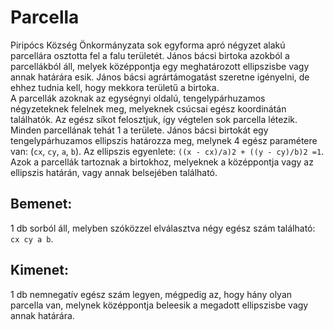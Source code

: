 # Parcella  
  
Piripócs Község Önkormányzata sok egyforma apró négyzet alakú parcellára osztotta fel a falu területét. János bácsi birtoka azokból a parcellákból áll, melyek középpontja egy meghatározott ellipszisbe vagy annak határára esik. János bácsi agrártámogatást szeretne igényelni, de ehhez tudnia kell, hogy mekkora területű a birtoka.  
A parcellák azoknak az egységnyi oldalú, tengelypárhuzamos négyzeteknek felelnek meg, melyeknek csúcsai egész koordinátán találhatók. Az egész síkot felosztjuk, így végtelen sok parcella létezik. Minden parcellának tehát 1 a területe. János bácsi birtokát egy tengelypárhuzamos ellipszis határozza meg, melynek 4 egész paramétere van: (`cx`, `cy`, `a`, `b`). Az ellipszis egyenlete: `((x - cx)/a)2 + ((y - cy)/b)2 =1`. Azok a parcellák tartoznak a birtokhoz, melyeknek a középpontja vagy az ellipszis határán, vagy annak belsejében található.  
  
## Bemenet:  
1 db sorból áll, melyben szóközzel elválasztva négy egész szám található: `cx cy a b`.  
  
## Kimenet:  
1 db nemnegatív egész szám legyen, mégpedig az, hogy hány olyan parcella van, melynek középpontja beleesik a megadott ellipszisbe vagy annak határára.  
